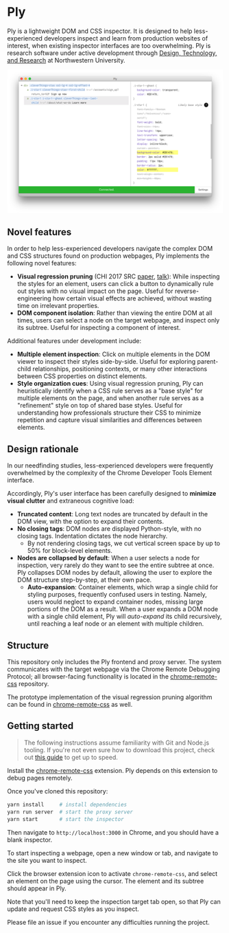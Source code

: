 # Ply

Ply is a lightweight DOM and CSS inspector. It is designed to help less-experienced developers inspect and learn from production websites of interest, when existing inspector interfaces are too overwhelming. Ply is research software under active development through [Design, Technology, and Research](http://dtr.northwestern.edu/projects/ply) at Northwestern University.

![Screenshot of Ply inspecting a pair of buttons on the Indiegogo homepage](docs/img/ply.png)

## Novel features

In order to help less-experienced developers navigate the complex DOM and CSS structures found on production webpages, Ply implements the following novel features:

- **Visual regression pruning** (CHI 2017 SRC [paper](http://users.eecs.northwestern.edu/~scl025/files/ply.pdf), [talk](https://slides.com/soylentqueen/ply-chi-src/)): While inspecting the styles for an element, users can click a button to dynamically rule out styles with no visual impact on the page. Useful for reverse-engineering how certain visual effects are achieved, without wasting time on irrelevant properties.
- **DOM component isolation**: Rather than viewing the entire DOM at all times, users can select a node on the target webpage, and inspect only its subtree. Useful for inspecting a component of interest.

Additional features under development include:

- **Multiple element inspection**: Click on multiple elements in the DOM viewer to inspect their styles side-by-side. Useful for exploring parent-child relationships, positioning contexts, or many other interactions between CSS properties on distinct elements.
- **Style organization cues**: Using visual regression pruning, Ply can heuristically identify when a CSS rule serves as a "base style" for multiple elements on the page, and when another rule serves as a "refinement" style on top of shared base styles. Useful for understanding how professionals structure their CSS to minimize repetition and capture visual similarities and differences between elements.

## Design rationale

In our needfinding studies, less-experienced developers were frequently overwhelmed by the complexity of the Chrome Developer Tools Element interface.

Accordingly, Ply's user interface has been carefully designed to **minimize visual clutter** and extraneous cognitive load:

- **Truncated content**: Long text nodes are truncated by default in the DOM view, with the option to expand their contents.
- **No closing tags**: DOM nodes are displayed Python-style, with no closing tags. Indentation dictates the node hierarchy.
    + By not rendering closing tags, we cut vertical screen space by up to 50% for block-level elements.
- **Nodes are collapsed by default**: When a user selects a node for inspection, very rarely do they want to see the entire subtree at once. Ply collapses DOM nodes by default, allowing the user to explore the DOM structure step-by-step, at their own pace.
    + **Auto-expansion**: Container elements, which wrap a single child for styling purposes, frequently confused users in testing. Namely, users would neglect to expand container nodes, missing large portions of the DOM as a result. When a user expands a DOM node with a single child element, Ply will *auto-expand* its child recursively, until reaching a leaf node or an element with multiple children.

## Structure

This repository only includes the Ply frontend and proxy server. The system communicates with the target webpage via the Chrome Remote Debugging Protocol; all browser-facing functionality is located in the [chrome-remote-css](https://github.com/sarahlim/chrome-remote-css) repository.

The prototype implementation of the visual regression pruning algorithm can be found in [chrome-remote-css](https://github.com/sarahlim/chrome-remote-css) as well.

## Getting started

> The following instructions assume familiarity with Git and Node.js tooling. If you're not even sure how to download this project, check out [this guide](https://gist.github.com/sarahlim/ab4a31c822f93995806b29270f1faa7e) to get up to speed.

Install the [chrome-remote-css](https://github.com/sarahlim/chrome-remote-css) extension. Ply depends on this extension to debug pages remotely.

Once you've cloned this repository:

```sh
yarn install     # install dependencies
yarn run server  # start the proxy server
yarn start       # start the inspector
```

Then navigate to `http://localhost:3000` in Chrome, and you should have a blank inspector.

To start inspecting a webpage, open a new window or tab, and navigate to the site you want to inspect.

Click the browser extension icon to activate `chrome-remote-css`, and select an element on the page using the cursor. The element and its subtree should appear in Ply.

Note that you'll need to keep the inspection target tab open, so that Ply can update and request CSS styles as you inspect.

Please file an issue if you encounter any difficulties running the project.

